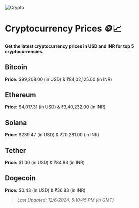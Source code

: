 
![Crypto](https://www.techguide.com.au/wp-content/uploads/2020/11/crypto3.jpeg)

# Cryptocurrency Prices 🪙📈

#### Get the latest cryptocurrency prices in USD and INR for top 5 cryptocurrencies.

## Bitcoin

**Price:** $99,208.00 (in USD) & ₹84,02,125.00 (in INR)

## Ethereum

**Price:** $4,017.31 (in USD) & ₹3,40,232.00 (in INR)

## Solana

**Price:** $239.47 (in USD) & ₹20,281.00 (in INR)

## Tether

**Price:** $1.00 (in USD) & ₹84.83 (in INR)

## Dogecoin

**Price:** $0.43 (in USD) & ₹36.83 (in INR)

> _Last Updated: 12/6/2024, 5:10:45 PM (in GMT)_

